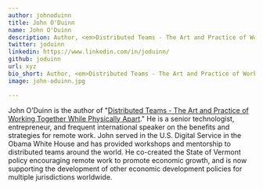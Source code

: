 ```yaml
---
author: johnoduinn
title: John O'Duinn
name: John O'Duinn
description: Author, <em>Distributed Teams - The Art and Practice of Working Together While Physically Apart</em>
twitter: joduinn
linkedin: https://www.linkedin.com/in/joduinn/
github: joduinn
url: xyz
bio_short: Author, <em>Distributed Teams - The Art and Practice of Working Together While Physically Apart</em>
image: john-oduinn.jpg

---
```


John O’Duinn is the author of "<a href="https://www.amzn.com/1732254907">Distributed Teams - The Art and Practice of Working Together While Physically Apart</a>." He is a senior technologist, entrepreneur, and frequent international speaker on the benefits and strategies for remote work. John served in the U.S. Digital Service in the Obama White House and has provided workshops and mentorship to distributed teams around the world. He co-created the State of Vermont policy encouraging remote work to promote economic growth, and is now supporting the development of other economic development policies for multiple jurisdictions worldwide.
